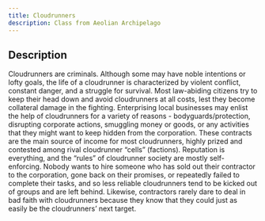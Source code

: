```yaml
---
title: Cloudrunners
description: Class from Aeolian Archipelago
---
```


## Description
Cloudrunners are criminals. Although some may have noble intentions or lofty goals, the life of a cloudrunner is characterized by violent conflict, constant danger, and a struggle for survival. Most law-abiding citizens try to keep their head down and avoid cloudrunners at all costs, lest they become collateral damage in the fighting. Enterprising local businesses may enlist the help of cloudrunners for a variety of reasons - bodyguards/protection, disrupting corporate actions, smuggling money or goods, or any activities that they might want to keep hidden from the corporation. These contracts are the main source of income for most cloudrunners, highly prized and contested among rival cloudrunner “cells” (factions). Reputation is everything, and the “rules” of cloudrunner society are mostly self-enforcing. Nobody wants to hire someone who has sold out their contractor to the corporation, gone back on their promises, or repeatedly failed to complete their tasks, and so less reliable cloudrunners tend to be kicked out of groups and are left behind. Likewise, contractors rarely dare to deal in bad faith with cloudrunners because they know that they could just as easily be the cloudrunners’ next target.